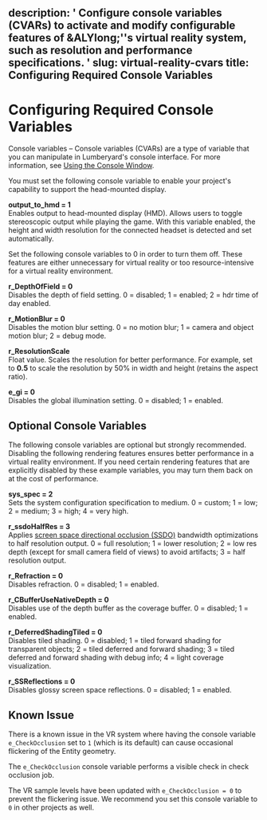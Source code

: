 description: ' Configure console variables (CVARs) to activate and modify configurable
  features of &ALYlong;''s virtual reality system, such as resolution and performance
  specifications. '
slug: virtual-reality-cvars
title: Configuring Required Console Variables
---
# Configuring Required Console Variables<a name="virtual-reality-cvars"></a>

Console variables – Console variables \(CVARs\) are a type of variable that you can manipulate in Lumberyard's console interface\. For more information, see [Using the Console Window](console-intro.md)\.

You must set the following console variable to enable your project's capability to support the head\-mounted display\.

**output\_to\_hmd = 1**  
Enables output to head\-mounted display \(HMD\)\. Allows users to toggle stereoscopic output while playing the game\. With this variable enabled, the height and width resolution for the connected headset is detected and set automatically\.



Set the following console variables to 0 in order to turn them off\. These features are either unnecessary for virtual reality or too resource\-intensive for a virtual reality environment\.

**r\_DepthOfField = 0**  
Disables the depth of field setting\. 0 = disabled; 1 = enabled; 2 = hdr time of day enabled\.

**r\_MotionBlur = 0**  
Disables the motion blur setting\. 0 = no motion blur; 1 = camera and object motion blur; 2 = debug mode\.

**r\_ResolutionScale**  
Float value\. Scales the resolution for better performance\. For example, set to **0\.5** to scale the resolution by 50% in width and height \(retains the aspect ratio\)\.

**e\_gi = 0**  
Disables the global illumination setting\. 0 = disabled; 1 = enabled\.

## Optional Console Variables<a name="vr-optional-cvars"></a>

The following console variables are optional but strongly recommended\. Disabling the following rendering features ensures better performance in a virtual reality environment\. If you need certain rendering features that are explicitly disabled by these example variables, you may turn them back on at the cost of performance\.

**sys\_spec = 2**  
Sets the system configuration specification to medium\. 0 = custom; 1 = low; 2 = medium; 3 = high; 4 = very high\.

**r\_ssdoHalfRes = 3**  
Applies [screen space directional occlusion \(SSDO\)](ly-glos-chap.md#ssdo) bandwidth optimizations to half resolution output\. 0 = full resolution; 1 = lower resolution; 2 = low res depth \(except for small camera field of views\) to avoid artifacts; 3 = half resolution output\.

**r\_Refraction = 0**  
Disables refraction\. 0 = disabled; 1 = enabled\.

**r\_CBufferUseNativeDepth = 0**  
Disables use of the depth buffer as the coverage buffer\. 0 = disabled; 1 = enabled\.

**r\_DeferredShadingTiled = 0**  
Disables tiled shading\. 0 = disabled; 1 = tiled forward shading for transparent objects; 2 = tiled deferred and forward shading; 3 = tiled deferred and forward shading with debug info; 4 = light coverage visualization\.

**r\_SSReflections = 0**  
Disables glossy screen space reflections\. 0 = disabled; 1 = enabled\.

## Known Issue<a name="virtual-reality-cvars-known-issue"></a>

There is a known issue in the VR system where having the console variable `e_CheckOcclusion` set to `1` \(which is its default\) can cause occasional flickering of the Entity geometry\.

The `e_CheckOcclusion` console variable performs a visible check in check occlusion job\. 

The VR sample levels have been updated with `e_CheckOcclusion = 0` to prevent the flickering issue\. We recommend you set this console variable to `0` in other projects as well\.